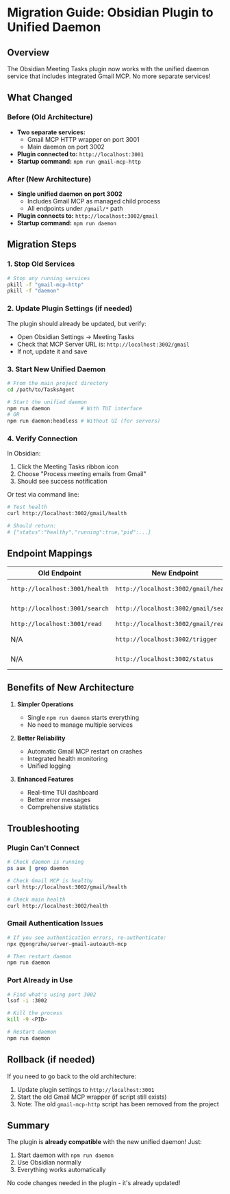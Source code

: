 # Migration Guide: Obsidian Plugin to Unified Daemon

## Overview
The Obsidian Meeting Tasks plugin now works with the unified daemon service that includes integrated Gmail MCP. No more separate services!

## What Changed

### Before (Old Architecture)
- **Two separate services:**
  - Gmail MCP HTTP wrapper on port 3001
  - Main daemon on port 3002
- **Plugin connected to:** `http://localhost:3001`
- **Startup command:** `npm run gmail-mcp-http`

### After (New Architecture)
- **Single unified daemon on port 3002**
  - Includes Gmail MCP as managed child process
  - All endpoints under `/gmail/*` path
- **Plugin connects to:** `http://localhost:3002/gmail`
- **Startup command:** `npm run daemon`

## Migration Steps

### 1. Stop Old Services
```bash
# Stop any running services
pkill -f "gmail-mcp-http"
pkill -f "daemon"
```

### 2. Update Plugin Settings (if needed)
The plugin should already be updated, but verify:
- Open Obsidian Settings → Meeting Tasks
- Check that MCP Server URL is: `http://localhost:3002/gmail`
- If not, update it and save

### 3. Start New Unified Daemon
```bash
# From the main project directory
cd /path/to/TasksAgent

# Start the unified daemon
npm run daemon          # With TUI interface
# OR
npm run daemon:headless # Without UI (for servers)
```

### 4. Verify Connection
In Obsidian:
1. Click the Meeting Tasks ribbon icon
2. Choose "Process meeting emails from Gmail"
3. Should see success notification

Or test via command line:
```bash
# Test health
curl http://localhost:3002/gmail/health

# Should return:
# {"status":"healthy","running":true,"pid":...}
```

## Endpoint Mappings

| Old Endpoint | New Endpoint | Notes |
|-------------|--------------|-------|
| `http://localhost:3001/health` | `http://localhost:3002/gmail/health` | Health check |
| `http://localhost:3001/search` | `http://localhost:3002/gmail/search` | Search emails |
| `http://localhost:3001/read` | `http://localhost:3002/gmail/read` | Read email |
| N/A | `http://localhost:3002/trigger` | Trigger processing |
| N/A | `http://localhost:3002/status` | Daemon status |

## Benefits of New Architecture

1. **Simpler Operations**
   - Single `npm run daemon` starts everything
   - No need to manage multiple services

2. **Better Reliability**
   - Automatic Gmail MCP restart on crashes
   - Integrated health monitoring
   - Unified logging

3. **Enhanced Features**
   - Real-time TUI dashboard
   - Better error messages
   - Comprehensive statistics

## Troubleshooting

### Plugin Can't Connect
```bash
# Check daemon is running
ps aux | grep daemon

# Check Gmail MCP is healthy
curl http://localhost:3002/gmail/health

# Check main health
curl http://localhost:3002/health
```

### Gmail Authentication Issues
```bash
# If you see authentication errors, re-authenticate:
npx @gongrzhe/server-gmail-autoauth-mcp

# Then restart daemon
npm run daemon
```

### Port Already in Use
```bash
# Find what's using port 3002
lsof -i :3002

# Kill the process
kill -9 <PID>

# Restart daemon
npm run daemon
```

## Rollback (if needed)
If you need to go back to the old architecture:
1. Update plugin settings to `http://localhost:3001`
2. Start the old Gmail MCP wrapper (if script still exists)
3. Note: The old `gmail-mcp-http` script has been removed from the project

## Summary
The plugin is **already compatible** with the new unified daemon! Just:
1. Start daemon with `npm run daemon`
2. Use Obsidian normally
3. Everything works automatically

No code changes needed in the plugin - it's already updated!